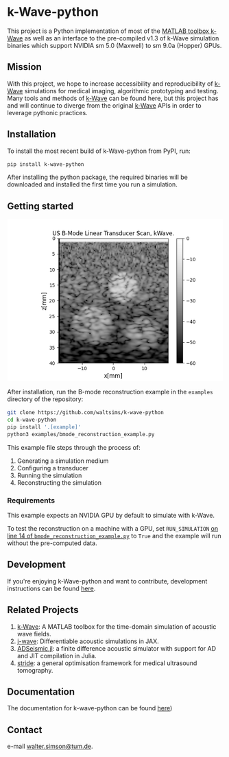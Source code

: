 # k-Wave-python

This project is a Python implementation of most of the [MATLAB toolbox k-Wave](http://www.k-wave.org/) as well as an
interface to the pre-compiled v1.3 of k-Wave simulation binaries which support NVIDIA sm 5.0 (Maxwell) to sm 9.0a (Hopper) GPUs.

## Mission

With this project, we hope to increase accessibility and reproducibility of [k-Wave](http://www.k-wave.org/) simulations
for medical imaging, algorithmic prototyping and testing. Many tools and methods of [k-Wave](http://www.k-wave.org/) can
be found here, but this project has and will continue to diverge from the original [k-Wave](http://www.k-wave.org/) APIs
in order to leverage pythonic practices.

## Installation

To install the most recent build of k-Wave-python from PyPI, run:

```bash
pip install k-wave-python
```

After installing the python package, the required binaries will be downloaded and installed the first time you run a
simulation.

## Getting started

![](_static/example_bmode.png)

After installation, run the B-mode reconstruction example in the `examples` directory of the repository:

```bash
git clone https://github.com/waltsims/k-wave-python
cd k-wave-python
pip install '.[example]' 
python3 examples/bmode_reconstruction_example.py
```

This example file steps through the process of:
 1. Generating a simulation medium
 2. Configuring a transducer
 3. Running the simulation
 4. Reconstructing the simulation

### Requirements
This example expects an NVIDIA GPU by default to simulate with k-Wave.

To test the reconstruction on a machine with a GPU,
set `RUN_SIMULATION` [on line 14 of `bmode_reconstruction_example.py`](https://github.com/waltsims/k-wave-python/blob/master/examples/bmode_reconstruction_example.py#L18)
to `True` and the example will run without the pre-computed data.

## Development

If you're enjoying k-Wave-python and want to contribute, development instructions can be
found [here](https://waltersimson.com/k-wave-python/development/development_environment.html).

## Related Projects

1. [k-Wave](https://github.com/ucl-bug/k-wave): A MATLAB toolbox for the time-domain simulation of acoustic wave fields.
2. [j-wave](https://github.com/ucl-bug/jwave): Differentiable acoustic simulations in JAX.
3. [ADSeismic.jl](https://github.com/kailaix/ADSeismic.jl): a finite difference acoustic simulator with support for AD
   and JIT compilation in Julia.
4. [stride](https://github.com/trustimaging/stride): a general optimisation framework for medical ultrasound tomography.

## Documentation

The documentation for k-wave-python can be found [here](http://waltersimson.com/k-wave-python/))

## Contact

e-mail [walter.simson@tum.de](mailto:walter.simson@tum.de).

